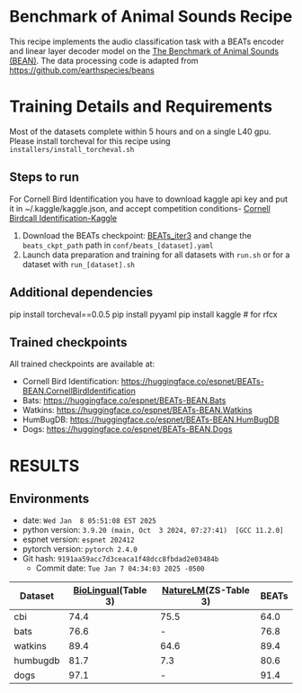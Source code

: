 # Benchmark of Animal Sounds Recipe
This recipe implements the audio classification task with a BEATs encoder and linear layer decoder model on the [The Benchmark of Animal Sounds (BEAN)](https://arxiv.org/abs/2210.12300).
The data processing code is adapted from https://github.com/earthspecies/beans

# Training Details and Requirements
Most of the datasets complete within 5 hours and on a single L40 gpu.
Please install torcheval for this recipe using `installers/install_torcheval.sh`

## Steps to run

For Cornell Bird Identification you have to download kaggle api key and put it in ~/.kaggle/kaggle.json, and accept competition conditions- [Cornell Birdcall Identification-Kaggle](https://www.kaggle.com/competitions/birdsong-recognition)

1. Download the BEATs checkpoint: [BEATs_iter3](https://github.com/microsoft/unilm/tree/master/beats) and change the `beats_ckpt_path` path in `conf/beats_[dataset].yaml`
3. Launch data preparation and training for all datasets with `run.sh` or for a dataset with `run_[dataset].sh`

## Additional dependencies
pip install torcheval==0.0.5
pip install pyyaml
pip install kaggle # for rfcx

## Trained checkpoints
All trained checkpoints are available at:
* Cornell Bird Identification: https://huggingface.co/espnet/BEATs-BEAN.CornellBirdIdentification
* Bats: https://huggingface.co/espnet/BEATs-BEAN.Bats
* Watkins: https://huggingface.co/espnet/BEATs-BEAN.Watkins
* HumBugDB: https://huggingface.co/espnet/BEATs-BEAN.HumBugDB
* Dogs: https://huggingface.co/espnet/BEATs-BEAN.Dogs

<!-- Generated by scripts/utils/show_cls_result.sh -->
# RESULTS
## Environments
- date: `Wed Jan  8 05:51:08 EST 2025`
- python version: `3.9.20 (main, Oct  3 2024, 07:27:41)  [GCC 11.2.0]`
- espnet version: `espnet 202412`
- pytorch version: `pytorch 2.4.0`
- Git hash: `9191aa59acc7d3ceaca1f48dcc8fbdad2e03484b`
  - Commit date: `Tue Jan 7 04:34:03 2025 -0500`

|Dataset|[BioLingual](https://arxiv.org/pdf/2308.04978)(Table 3)|[NatureLM](https://arxiv.org/abs/2411.07186)(ZS-Table 3)|BEATs|
|-|-|-|-|
|cbi|74.4|75.5|64.0|
|bats|76.6|-|76.8|
|watkins|89.4|64.6|89.4|
|humbugdb|81.7|7.3|80.6|
|dogs|97.1|-|91.4|
